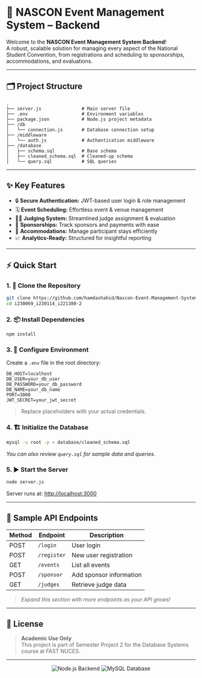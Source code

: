 # 🎉 NASCON Event Management System – Backend

Welcome to the **NASCON Event Management System Backend**!  
A robust, scalable solution for managing every aspect of the National Student Convention, from registrations and scheduling to sponsorships, accommodations, and evaluations.

---

## 🗂️ Project Structure

```text
.
├── server.js               # Main server file
├── .env                    # Environment variables
├── package.json            # Node.js project metadata
├── /db
│   └── connection.js       # Database connection setup
├── /middleware
│   └── auth.js             # Authentication middleware
├── /database
│   ├── schema.sql          # Base schema
│   ├── cleaned_schema.sql  # Cleaned-up schema
│   └── query.sql           # SQL queries
```

---

## ✨ Key Features

- 🔒 **Secure Authentication:** JWT-based user login & role management
- 🗓️ **Event Scheduling:** Effortless event & venue management
- 🧑‍⚖️ **Judging System:** Streamlined judge assignment & evaluation
- 💸 **Sponsorships:** Track sponsors and payments with ease
- 🏨 **Accommodations:** Manage participant stays efficiently
- 📈 **Analytics-Ready:** Structured for insightful reporting

---

## ⚡ Quick Start

### 1. 🚀 Clone the Repository

```bash
git clone https://github.com/hamdashahid/Nascon-Event-Management-System.git
cd i230069_i230114_i221380-2
```

### 2. 📦 Install Dependencies

```bash
npm install
```

### 3. 🔑 Configure Environment

Create a `.env` file in the root directory:

```env
DB_HOST=localhost
DB_USER=your_db_user
DB_PASSWORD=your_db_password
DB_NAME=your_db_name
PORT=3000
JWT_SECRET=your_jwt_secret
```

> Replace placeholders with your actual credentials.

### 4. 🏗️ Initialize the Database

```bash
mysql -u root -p < database/cleaned_schema.sql
```
*You can also review `query.sql` for sample data and queries.*

### 5. ▶️ Start the Server

```bash
node server.js
```
Server runs at: [http://localhost:3000](http://localhost:3000)

---

## 📡 Sample API Endpoints

| Method | Endpoint         | Description                |
|--------|------------------|----------------------------|
| POST   | `/login`         | User login                 |
| POST   | `/register`      | New user registration      |
| GET    | `/events`        | List all events            |
| POST   | `/sponsor`       | Add sponsor information    |
| GET    | `/judges`        | Retrieve judge data        |

> _Expand this section with more endpoints as your API grows!_

---

## 📝 License

> **Academic Use Only**  
> This project is part of Semester Project 2 for the Database Systems course at FAST NUCES.

---

<p align="center">
    <img src="https://img.shields.io/badge/Node.js-Backend-green?style=for-the-badge&logo=node.js" alt="Node.js Backend" />
    <img src="https://img.shields.io/badge/MySQL-Database-blue?style=for-the-badge&logo=mysql" alt="MySQL Database" />
</p>